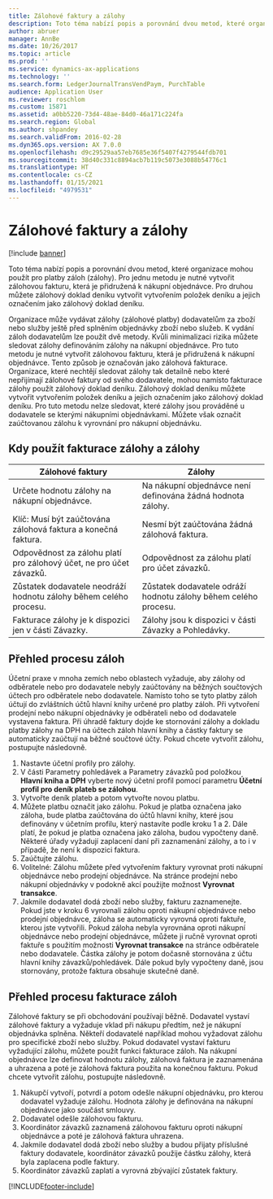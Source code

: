 ```yaml
---
title: Zálohové faktury a zálohy
description: Toto téma nabízí popis a porovnání dvou metod, které organizace mohou použít pro platby záloh (zálohy). Pro jednu metodu je nutné vytvořit zálohovou fakturu, která je přidružená k nákupní objednávce. Pro druhou můžete zálohový doklad deníku vytvořit vytvořením položek deníku a jejich označením jako zálohový doklad deníku.
author: abruer
manager: AnnBe
ms.date: 10/26/2017
ms.topic: article
ms.prod: ''
ms.service: dynamics-ax-applications
ms.technology: ''
ms.search.form: LedgerJournalTransVendPaym, PurchTable
audience: Application User
ms.reviewer: roschlom
ms.custom: 15871
ms.assetid: a0bb5220-73d4-48ae-84d0-46a171c224fa
ms.search.region: Global
ms.author: shpandey
ms.search.validFrom: 2016-02-28
ms.dyn365.ops.version: AX 7.0.0
ms.openlocfilehash: d9c29529aa57eb7685e36f5407f4279544fdb701
ms.sourcegitcommit: 38d40c331c8894acb7b119c5073e3088b54776c1
ms.translationtype: HT
ms.contentlocale: cs-CZ
ms.lasthandoff: 01/15/2021
ms.locfileid: "4979531"
---
```

# <a name="prepayment-invoices-vs-prepayments"></a>Zálohové faktury a zálohy

[!include [banner](../includes/banner.md)]

Toto téma nabízí popis a porovnání dvou metod, které organizace mohou použít pro platby záloh (zálohy). Pro jednu metodu je nutné vytvořit zálohovou fakturu, která je přidružená k nákupní objednávce. Pro druhou můžete zálohový doklad deníku vytvořit vytvořením položek deníku a jejich označením jako zálohový doklad deníku.

Organizace může vydávat zálohy (zálohové platby) dodavatelům za zboží nebo služby ještě před splněním objednávky zboží nebo služeb. K vydání záloh dodavatelům lze použít dvě metody. Kvůli minimalizaci rizika můžete sledovat zálohy definováním zálohy na nákupní objednávce. Pro tuto metodu je nutné vytvořit zálohovou fakturu, která je přidružená k nákupní objednávce. Tento způsob je označován jako zálohová fakturace. Organizace, které nechtějí sledovat zálohy tak detailně nebo které nepřijímají zálohové faktury od svého dodavatele, mohou namísto fakturace zálohy použít zálohový doklad deníku. Zálohový doklad deníku můžete vytvořit vytvořením položek deníku a jejich označením jako zálohový doklad deníku. Pro tuto metodu nelze sledovat, které zálohy jsou prováděné u dodavatele se kterými nákupními objednávkami. Můžete však označit zaúčtovanou zálohu k vyrovnání pro nákupní objednávku.

## <a name="when-to-use-prepayment-invoicing-vs-prepayments"></a>Kdy použít fakturace zálohy a zálohy

| Zálohové faktury                                                                | Zálohy                                                              |
|-------------------------------------------------------------------------------------|--------------------------------------------------------------------------|
| Určete hodnotu zálohy na nákupní objednávce.                                    | Na nákupní objednávce není definována žádná hodnota zálohy.                    |
| Klíč: Musí být zaúčtována zálohová faktura a konečná faktura.                       | Nesmí být zaúčtována žádná zálohová faktura.                                    |
| Odpovědnost za zálohu platí pro zálohový účet, ne pro účet závazků. | Odpovědnost za zálohu platí pro účet závazků.                  |
| Zůstatek dodavatele neodráží hodnotu zálohy během celého procesu.     | Zůstatek dodavatele odráží hodnotu zálohy během celého procesu. |
| Fakturace zálohy je k dispozici jen v části Závazky.                         | Zálohy jsou k dispozici v části Závazky a Pohledávky.    |

## <a name="overview-of-the-prepayment-process"></a>Přehled procesu záloh
Účetní praxe v mnoha zemích nebo oblastech vyžaduje, aby zálohy od odběratele nebo pro dodavatele nebyly zaúčtovány na běžných součtových účtech pro odběratele nebo dodavatele. Namísto toho se tyto platby záloh účtují do zvláštních účtů hlavní knihy určené pro platby záloh. Při vytvoření prodejní nebo nákupní objednávky je odběrateli nebo od dodavatele vystavena faktura. Při úhradě faktury dojde ke stornování zálohy a dokladu platby zálohy na DPH na účtech záloh hlavní knihy a částky faktury se automaticky zaúčtují na běžné součtové účty. Pokud chcete vytvořit zálohu, postupujte následovně.

1.  Nastavte účetní profily pro zálohy.
2.  V části Parametry pohledávek a Parametry závazků pod položkou **Hlavní kniha a DPH** vyberte nový účetní profil pomocí parametru **Účetní profil pro deník plateb se zálohou**.
3.  Vytvořte deník plateb a potom vytvořte novou platbu.
4.  Můžete platbu označit jako zálohu. Pokud je platba označena jako záloha, bude platba zaúčtována do účtů hlavní knihy, které jsou definovány v účetním profilu, který nastavíte podle kroku 1 a 2. Dále platí, že pokud je platba označena jako záloha, budou vypočteny daně. Některé úřady vyžadují zaplacení daní při zaznamenání zálohy, a to i v případě, že není k dispozici faktura.
5.  Zaúčtujte zálohu.
6.  Volitelné: Zálohu můžete před vytvořením faktury vyrovnat proti nákupní objednávce nebo prodejní objednávce. Na stránce prodejní nebo nákupní objednávky v podokně akcí použijte možnost **Vyrovnat transakce**.
7.  Jakmile dodavatel dodá zboží nebo služby, fakturu zaznamenejte. Pokud jste v kroku 6 vyrovnali zálohu oproti nákupní objednávce nebo prodejní objednávce, záloha se automaticky vyrovná oproti faktuře, kterou jste vytvořili. Pokud záloha nebyla vyrovnána oproti nákupní objednávce nebo prodejní objednávce, můžete ji ručně vyrovnat oproti faktuře s použitím možnosti **Vyrovnat transakce** na stránce odběratele nebo dodavatele. Částka zálohy je potom dočasně stornována z účtu hlavní knihy závazků/pohledávek. Dále pokud byly vypočteny daně, jsou stornovány, protože faktura obsahuje skutečné daně.

## <a name="overview-of-the-prepayment-invoicing-process"></a>Přehled procesu fakturace záloh
Zálohové faktury se při obchodování používají běžně. Dodavatel vystaví zálohové faktury a vyžaduje vklad při nákupu předtím, než je nákupní objednávka splněna. Někteří dodavatelé například mohou vyžadovat zálohu pro specifické zboží nebo služby. Pokud dodavatel vystaví fakturu vyžadující zálohu, můžete použít funkci fakturace záloh. Na nákupní objednávce lze definovat hodnotu zálohy, zálohová faktura je zaznamenána a uhrazena a poté je zálohová faktura použita na konečnou fakturu. Pokud chcete vytvořit zálohu, postupujte následovně.

1.  Nákupčí vytvoří, potvrdí a potom odešle nákupní objednávku, pro kterou dodavatel vyžaduje zálohu. Hodnota zálohy je definována na nákupní objednávce jako součást smlouvy.
2.  Dodavatel odešle zálohovou fakturu.
3.  Koordinátor závazků zaznamená zálohovou fakturu oproti nákupní objednávce a poté je zálohová faktura uhrazena.
4.  Jakmile dodavatel dodá zboží nebo služby a budou přijaty příslušné faktury dodavatele, koordinátor závazků použije částku zálohy, která byla zaplacena podle faktury.
5.  Koordinátor závazků zaplatí a vyrovná zbývající zůstatek faktury.






[!INCLUDE[footer-include](../../includes/footer-banner.md)]